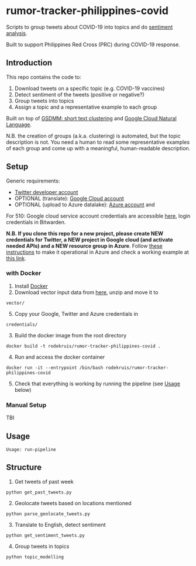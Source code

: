 # rumor-tracker-philippines-covid
Scripts to group tweets about COVID-19 into topics and do [sentiment analysis](https://en.wikipedia.org/wiki/Sentiment_analysis).

Built to support Philippines Red Cross (PRC) during COVID-19 response. 

## Introduction
This repo contains the code to:
1. Download tweets on a specific topic (e.g. COVID-19 vaccines)
2. Detect sentiment of the tweets (positive or negative?)
3. Group tweets into topics
4. Assign a topic and a representative example to each group

Built on top of [GSDMM: short text clustering](https://github.com/rwalk/gsdmm) and [Google Cloud Natural Language](https://cloud.google.com/natural-language).

N.B. the creation of groups (a.k.a. clustering) is automated, but the topic description is not. You need a human to read some representative examples of each group and come up with a meaningful, human-readable description.

## Setup
Generic requirements:
-   [Twitter developer account](https://developer.twitter.com/en/apply-for-access)
-   OPTIONAL (translate): [Google Cloud account](https://cloud.google.com/)
-   OPTIONAL (upload to Azure datalake): [Azure account](https://azure.microsoft.com/en-us/get-started/) and 

For 510: Google cloud service account credentials are accessible [here](https://console.cloud.google.com/apis/credentials?project=vaccination-rumors&folder=&organizationId=&supportedpurview=project), login credentials in Bitwarden.

**N.B. If you clone this repo for a new project, please create NEW credentials for Twitter, a NEW project in Google cloud (and activate needed APIs) and a NEW resource group in Azure**. Follow [these instructions](https://docs.google.com/document/d/182aQPVRZkXifHDNjmE66tj5L1l4IvAt99rxBzpmISPU/edit?usp=sharing) to make it operational in Azure and check a working example at [this link](https://portal.azure.com/#@rodekruis.nl/resource/subscriptions/b2d243bd-7fab-4a8a-8261-a725ee0e3b47/resourceGroups/510Global-Covid/providers/Microsoft.Logic/workflows/covid-phl-rumor-tracker/logicApp).

### with Docker
1. Install [Docker](https://www.docker.com/get-started)
3. Download vector input data from [here](https://rodekruis.sharepoint.com/sites/510-CRAVK-510/_layouts/15/guestaccess.aspx?docid=09ee1386e97b54b7cbd9399c730181efa&authkey=AelH_jSEguHCrGEp5gh2oyI&expiration=2022-07-04T22%3A00%3A00.000Z&e=OBsIge), unzip and move it to
```
vector/
```
5. Copy your Google, Twitter and Azure credentials in
```
credentials/
```
3. Build the docker image from the root directory
```
docker build -t rodekruis/rumor-tracker-philippines-covid .
```
4. Run and access the docker container
```
docker run -it --entrypoint /bin/bash rodekruis/rumor-tracker-philippines-covid
```
5. Check that everything is working by running the pipeline (see [Usage](https://github.com/rodekruis/rumor-tracker-philippines-covid#usage) below)


### Manual Setup
TBI

## Usage
```
Usage: run-pipeline
```

## Structure

1. Get tweets of past week
```
python get_past_tweets.py
```
2. Geolocate tweets based on locations mentioned
```
python parse_geolocate_tweets.py
```
3. Translate to English, detect sentiment
```
python get_sentiment_tweets.py
```
4. Group tweets in topics
```
python topic_modelling 
```

